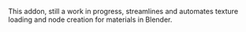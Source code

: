 This addon, still a work in progress, streamlines and automates texture loading and node creation for materials in Blender.
